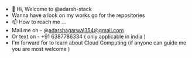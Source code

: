 - 👋 Hi, Welcome to @adarsh-stack
- Wanna have a look on my works go for the repositories
- 📫 How to reach me ...
- Mail me on - @adarshagarwal354@gmail.com
- Or text on - +91 6387786334 ( only applicable in india )
- I'm forward for to learn about Cloud Computing (if anyone can guide me you are most welcome ) 

<!---
adarsh-stack/adarsh-stack is a ✨ special ✨ repository because its `README.md` (this file) appears on your GitHub profile.
You can click the Preview link to take a look at your changes.
--->
